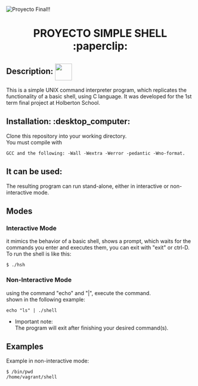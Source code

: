 ![Proyecto Final!!](https://i.imgur.com/QMVxhX7.png)
<h1 align="center"> PROYECTO SIMPLE SHELL :paperclip:</h1>
<h2 align="rigth">Description:  <img src="https://cdn-icons-png.flaticon.com/128/868/868684.png" width=45 align=center></h2>
<div> This is a simple UNIX command interpreter program, which replicates the functionality of a basic shell, using C language. It was developed for the 1st term final project at Holberton School. </div>
<h2 align="rigth">Installation: :desktop_computer: </h2>
<div> Clone this repository into your working directory. <br>
You must compile with 

```
GCC and the following: -Wall -Wextra -Werror -pedantic -Wno-format.
``` 
</div>
<h2 align="rigth">It can be used: </h2>
<div> The resulting program can run stand-alone, either in interactive or non-interactive mode.</div>
<h2 align="rigth">Modes</h2>
<h3 align="rigth">Interactive Mode </h3>
<div>it mimics the behavior of a basic shell, shows a prompt, which waits for the commands you enter and executes them, you can exit with "exit" or ctrl-D. <br> 
To run the shell is like this: <br>

```
$ ./hsh
```
</div>
 <h3 align="rigth">Non-Interactive Mode </h3>
<div> using the command "echo" and "|", execute the command.<br>
 shown in the following example:

```
echo "ls" | ./shell
```
- Important note: <br>
The program will exit after finishing your desired command(s). </div>
<h2 align="rigth">Examples </h2>
<div> Example in non-interactive mode:<br>

```
$ /bin/pwd
/home/vagrant/shell
```
</div>
